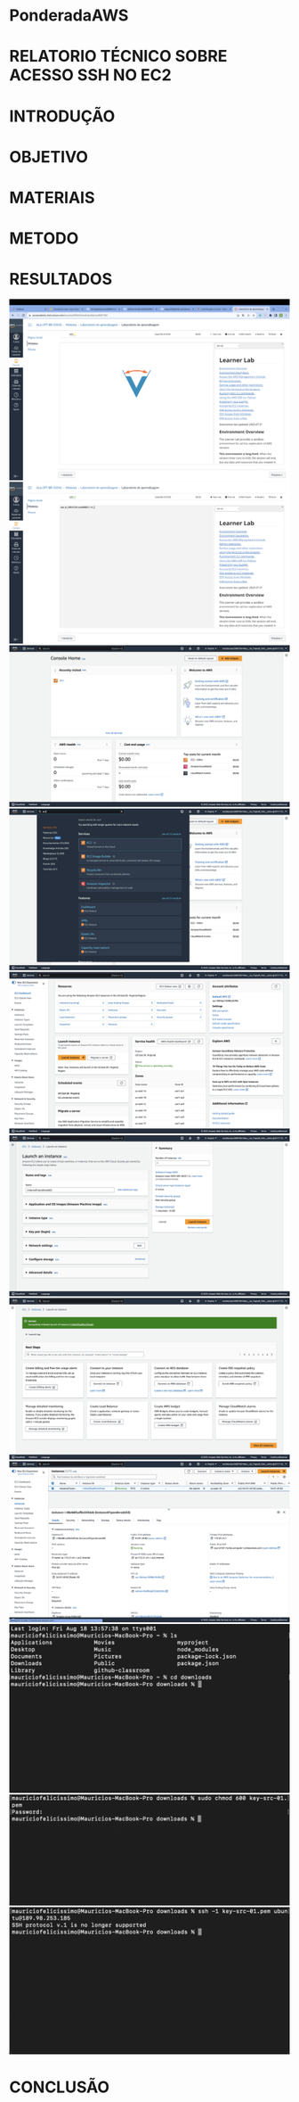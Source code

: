 # PonderadaAWS

# RELATORIO TÉCNICO SOBRE ACESSO SSH NO EC2

# INTRODUÇÃO

# OBJETIVO

# MATERIAIS

# METODO

# RESULTADOS
<img src="imagens/1.png">
<img src="imagens/2.png">
<img src="imagens/3.png">
<img src="imagens/4.png">
<img src="imagens/5.png">
<img src="imagens/6.png">
<img src="imagens/7.png">
<img src="imagens/8.png">
<img src="imagens/9.png">
<img src="imagens/10.png">
<img src="imagens/11.png">

# CONCLUSÃO
